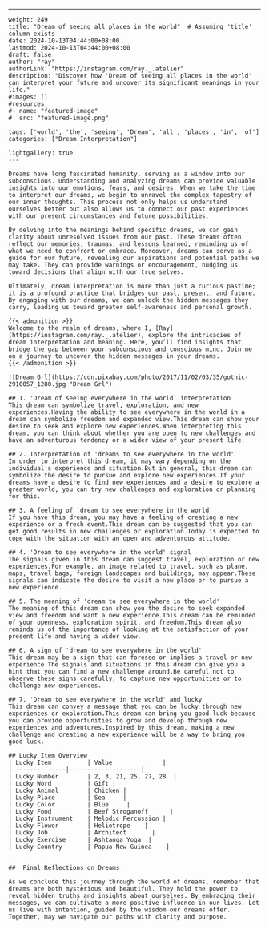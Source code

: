 ---
    weight: 249
    title: "Dream of seeing all places in the world"  # Assuming 'title' column exists
    date: 2024-10-13T04:44:00+08:00
    lastmod: 2024-10-13T04:44:00+08:00
    draft: false
    author: "ray"
    authorLink: "https://instagram.com/ray._.atelier"
    description: "Discover how 'Dream of seeing all places in the world' can interpret your future and uncover its significant meanings in your life."
    #images: []
    #resources:
    #- name: "featured-image"
    #  src: "featured-image.png"
    
    tags: ['world', 'the', 'seeing', 'Dream', 'all', 'places', 'in', 'of']
    categories: ["Dream Interpretation"]
    
    lightgallery: true
    ---
    
    Dreams have long fascinated humanity, serving as a window into our subconscious. Understanding and analyzing dreams can provide valuable insights into our emotions, fears, and desires. When we take the time to interpret our dreams, we begin to unravel the complex tapestry of our inner thoughts. This process not only helps us understand ourselves better but also allows us to connect our past experiences with our present circumstances and future possibilities.
    
    By delving into the meanings behind specific dreams, we can gain clarity about unresolved issues from our past. These dreams often reflect our memories, traumas, and lessons learned, reminding us of what we need to confront or embrace. Moreover, dreams can serve as a guide for our future, revealing our aspirations and potential paths we may take. They can provide warnings or encouragement, nudging us toward decisions that align with our true selves.
    
    Ultimately, dream interpretation is more than just a curious pastime; it is a profound practice that bridges our past, present, and future. By engaging with our dreams, we can unlock the hidden messages they carry, leading us toward greater self-awareness and personal growth.
    
    {{< admonition >}}
    Welcome to the realm of dreams, where I, [Ray](https://instagram.com/ray._.atelier), explore the intricacies of dream interpretation and meaning. Here, you’ll find insights that bridge the gap between your subconscious and conscious mind. Join me on a journey to uncover the hidden messages in your dreams.
    {{< /admonition >}}
    
    ![Dream Grl](https://cdn.pixabay.com/photo/2017/11/02/03/35/gothic-2910057_1280.jpg "Dream Grl")
    
    ## 1. 'Dream of seeing everywhere in the world' interpretation
    This dream can symbolize travel, exploration, and new experiences.Having the ability to see everywhere in the world in a dream can symbolize freedom and expanded view.This dream can show your desire to seek and explore new experiences.When interpreting this dream, you can think about whether you are open to new challenges and have an adventurous tendency or a wider view of your present life.
    
    ## 2. Interpretation of 'dreams to see everywhere in the world'
    In order to interpret this dream, it may vary depending on the individual's experience and situation.But in general, this dream can symbolize the desire to pursue and explore new experiences.If your dreams have a desire to find new experiences and a desire to explore a greater world, you can try new challenges and exploration or planning for this.
    
    ## 3. A feeling of 'dream to see everywhere in the world'
    If you have this dream, you may have a feeling of creating a new experience or a fresh event.This dream can be suggested that you can get good results in new challenges or exploration.Today is expected to cope with the situation with an open and adventurous attitude.
    
    ## 4. 'Dream to see everywhere in the world' signal
    The signals given in this dream can suggest travel, exploration or new experiences.For example, an image related to travel, such as plane, maps, travel bags, foreign landscapes and buildings, may appear.These signals can indicate the desire to visit a new place or to pursue a new experience.
    
    ## 5. The meaning of 'dream to see everywhere in the world'
    The meaning of this dream can show you the desire to seek expanded view and freedom and want a new experience.This dream can be reminded of your openness, exploration spirit, and freedom.This dream also reminds us of the importance of looking at the satisfaction of your present life and having a wider view.
    
    ## 6. A sign of 'dream to see everywhere in the world'
    This dream may be a sign that can foresee or implies a travel or new experience.The signals and situations in this dream can give you a hint that you can find a new challenge around.Be careful not to observe these signs carefully, to capture new opportunities or to challenge new experiences.
    
    ## 7. 'Dream to see everywhere in the world' and lucky
    This dream can convey a message that you can be lucky through new experiences or exploration.This dream can bring you good luck because you can provide opportunities to grow and develop through new experiences and adventures.Inspired by this dream, making a new challenge and creating a new experience will be a way to bring you good luck.
    
    ## Lucky Item Overview
    | Lucky Item          | Value              |
    |---------------|--------------------|
    | Lucky Number        | 2, 3, 21, 25, 27, 28  |
    | Lucky Word          | Gift |
    | Lucky Animal        | Chicken |
    | Lucky Place         | Sea     |
    | Lucky Color         | Blue     |
    | Lucky Food          | Beef Stroganoff      |
    | Lucky Instrument    | Melodic Percussion |
    | Lucky Flower        | Heliotrope    |
    | Lucky Job           | Architect       |
    | Lucky Exercise      | Ashtanga Yoga  |
    | Lucky Country       | Papua New Guinea    |
    
    
    ##  Final Reflections on Dreams
    
    As we conclude this journey through the world of dreams, remember that dreams are both mysterious and beautiful. They hold the power to reveal hidden truths and insights about ourselves. By embracing their messages, we can cultivate a more positive influence in our lives. Let us live with intention, guided by the wisdom our dreams offer. Together, may we navigate our paths with clarity and purpose.
    